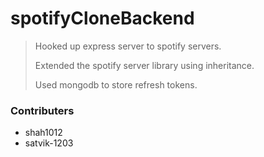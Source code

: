 # spotifyCloneBackend

> Hooked up express server to spotify servers.
>
> Extended the spotify server library using inheritance. 
> 
> Used mongodb to store refresh tokens.


### Contributers
  - shah1012
  - satvik-1203
